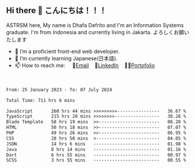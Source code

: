 ## Hi there 👋 こんにちは！！！
ASTRSM here, My name is Dhafa Defrito and I'm an Information Systems graduate. I'm from Indonesia and currently living in Jakarta. よろしくお願いたします

- 🔭 I’m a proficient front-end web developer.
- 🌱 I’m currently learning Japanese(日本語).
- 📫 How to reach me: &nbsp;&nbsp;&nbsp;&nbsp;📧[Email](ddefrito@gmail.com)&nbsp;&nbsp;&nbsp;&nbsp;💼[LinkedIn](https://www.linkedin.com/in/dhafa-defrita-rama-yudistira-9357a9229/)&nbsp;&nbsp;&nbsp;&nbsp;👨‍🎨[Portofolio](https://ddefrito.vercel.app/)
<br>
<!-- <p align="left">
<a href="https://github.com/ASTRSM">
  <img height="180em" src="https://github-readme-stats-eight-theta.vercel.app/api?username=ASTRSM&show_icons=true&theme=dracula&include_all_commits=true&count_private=true"/>
  <img height="180em" src="https://github-readme-stats-eight-theta.vercel.app/api/top-langs/?username=ASTRSM&layout=compact&langs_count=8&theme=dracula"/>
</a>
</p> -->

<!--START_SECTION:waka-->

```txt
From: 25 January 2023 - To: 07 July 2024

Total Time: 711 hrs 6 mins

JavaScript       260 hrs 44 mins >>>>>>>>>----------------   36.67 %
TypeScript       215 hrs 20 mins >>>>>>>>-----------------   30.28 %
Blade Template   58 hrs 19 mins  >>-----------------------   08.20 %
HTML             50 hrs 18 mins  >>-----------------------   07.07 %
PHP              49 hrs 26 mins  >>-----------------------   06.95 %
CSS              28 hrs 50 mins  >------------------------   04.05 %
JSON             14 hrs 6 mins   -------------------------   01.98 %
Java             8 hrs 14 mins   -------------------------   01.16 %
Dart             6 hrs 55 mins   -------------------------   00.97 %
SCSS             3 hrs 55 mins   -------------------------   00.55 %
```

<!--END_SECTION:waka-->
